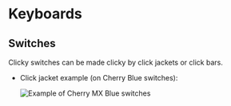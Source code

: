 # Keyboards

## Switches

Clicky switches can be made clicky by click jackets or click bars.

- Click jacket example (on Cherry Blue switches):

  ![Example of Cherry MX Blue switches]( https://www.mechanicalkeyboards.com/switches/images/Cherry_MX_Blue_Switch_45469.gif )
